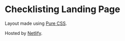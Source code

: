 Checklisting Landing Page
========================

Layout made using [Pure CSS](http://purecss.io/).

Hosted by [Netlify](http://netlify.com/).
